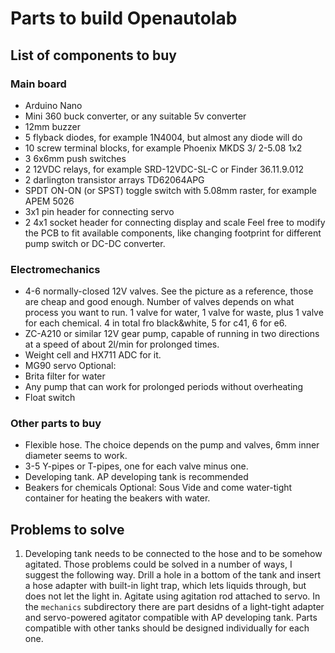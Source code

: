 # Parts to build Openautolab
## List of components to buy
### Main board
- Arduino Nano
- Mini 360 buck converter, or any suitable 5v converter
- 12mm buzzer
- 5 flyback diodes, for example 1N4004, but almost any diode will do
- 10 screw terminal blocks, for example Phoenix MKDS 3/ 2-5.08 1x2
- 3 6x6mm push switches 
- 2 12VDC relays, for example SRD-12VDC-SL-C or Finder 36.11.9.012
- 2 darlington transistor arrays TD62064APG
- SPDT ON-ON (or SPST) toggle switch with 5.08mm raster, for example APEM 5026
- 3x1 pin header for connecting servo
- 2 4x1 socket header for connecting display and scale 
Feel free to modify the PCB to fit available components, like changing footprint for different pump switch or DC-DC converter. 
### Electromechanics
- 4-6 normally-closed 12V valves. See the picture as a reference, those are cheap and good enough. Number of valves depends on what process you want to run. 1 valve for water, 1 valve for waste, plus 1 valve for each chemical. 4 in total fro black&white, 5 for c41, 6 for e6.
- ZC-A210 or similar 12V gear pump, capable of running in two directions at a speed of about 2l/min for prolonged times.
- Weight cell and HX711 ADC for it.
- MG90 servo
Optional: 
- Brita filter for water
- Any pump that can work for prolonged periods without overheating
- Float switch
### Other parts to buy
- Flexible hose. The choice depends on the pump and valves, 6mm inner diameter seems to work.
- 3-5 Y-pipes or T-pipes, one for each valve minus one.
- Developing tank. AP developing tank is recommended
- Beakers for chemicals
Optional:
Sous Vide and come water-tight container for heating the beakers with water.
## Problems to solve
1. Developing tank needs to be connected to the hose and to be somehow agitated. Those problems could be solved in a number of ways, I suggest the following way. Drill a hole in a bottom of the tank and insert a hose adapter with built-in light trap, which lets liquids through, but does not let the light in. Agitate using agitation rod attached to servo. In the `mechanics` subdirectory there are part desidns of a light-tight adapter and servo-powered agitator compatible with AP developing tank. Parts compatible with other tanks should be designed individually for each one.

